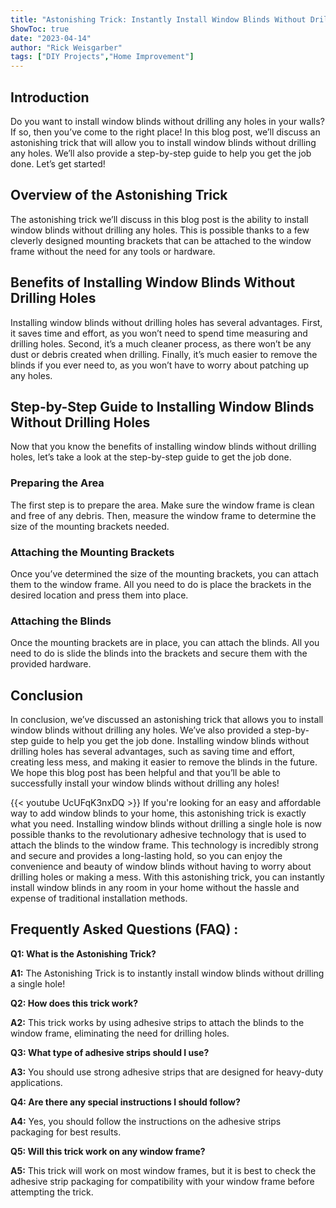 ```yaml
---
title: "Astonishing Trick: Instantly Install Window Blinds Without Drilling a Single Hole!"
ShowToc: true 
date: "2023-04-14"
author: "Rick Weisgarber" 
tags: ["DIY Projects","Home Improvement"]
---
```

## Introduction

Do you want to install window blinds without drilling any holes in your walls? If so, then you’ve come to the right place! In this blog post, we’ll discuss an astonishing trick that will allow you to install window blinds without drilling any holes. We’ll also provide a step-by-step guide to help you get the job done. Let’s get started!

## Overview of the Astonishing Trick

The astonishing trick we’ll discuss in this blog post is the ability to install window blinds without drilling any holes. This is possible thanks to a few cleverly designed mounting brackets that can be attached to the window frame without the need for any tools or hardware.

## Benefits of Installing Window Blinds Without Drilling Holes

Installing window blinds without drilling holes has several advantages. First, it saves time and effort, as you won’t need to spend time measuring and drilling holes. Second, it’s a much cleaner process, as there won’t be any dust or debris created when drilling. Finally, it’s much easier to remove the blinds if you ever need to, as you won’t have to worry about patching up any holes.

## Step-by-Step Guide to Installing Window Blinds Without Drilling Holes

Now that you know the benefits of installing window blinds without drilling holes, let’s take a look at the step-by-step guide to get the job done.

### Preparing the Area

The first step is to prepare the area. Make sure the window frame is clean and free of any debris. Then, measure the window frame to determine the size of the mounting brackets needed.

### Attaching the Mounting Brackets

Once you’ve determined the size of the mounting brackets, you can attach them to the window frame. All you need to do is place the brackets in the desired location and press them into place.

### Attaching the Blinds

Once the mounting brackets are in place, you can attach the blinds. All you need to do is slide the blinds into the brackets and secure them with the provided hardware.

## Conclusion

In conclusion, we’ve discussed an astonishing trick that allows you to install window blinds without drilling any holes. We’ve also provided a step-by-step guide to help you get the job done. Installing window blinds without drilling holes has several advantages, such as saving time and effort, creating less mess, and making it easier to remove the blinds in the future. We hope this blog post has been helpful and that you’ll be able to successfully install your window blinds without drilling any holes!

{{< youtube UcUFqK3nxDQ >}} 
If you're looking for an easy and affordable way to add window blinds to your home, this astonishing trick is exactly what you need. Installing window blinds without drilling a single hole is now possible thanks to the revolutionary adhesive technology that is used to attach the blinds to the window frame. This technology is incredibly strong and secure and provides a long-lasting hold, so you can enjoy the convenience and beauty of window blinds without having to worry about drilling holes or making a mess. With this astonishing trick, you can instantly install window blinds in any room in your home without the hassle and expense of traditional installation methods.

## Frequently Asked Questions (FAQ) :
**Q1: What is the Astonishing Trick?**

**A1:** The Astonishing Trick is to instantly install window blinds without drilling a single hole!

**Q2: How does this trick work?**

**A2:** This trick works by using adhesive strips to attach the blinds to the window frame, eliminating the need for drilling holes.

**Q3: What type of adhesive strips should I use?**

**A3:** You should use strong adhesive strips that are designed for heavy-duty applications.

**Q4: Are there any special instructions I should follow?**

**A4:** Yes, you should follow the instructions on the adhesive strips packaging for best results.

**Q5: Will this trick work on any window frame?**

**A5:** This trick will work on most window frames, but it is best to check the adhesive strip packaging for compatibility with your window frame before attempting the trick.





